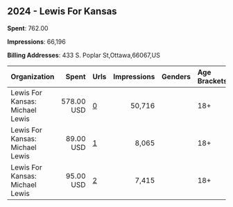 ## 2024 - Lewis For Kansas 
**Spent**: 762.00

**Impressions**: 66,196

**Billing Addresses**: 433 S. Poplar St,Ottawa,66067,US

|Organization|Spent|Urls|Impressions|Genders|Age Brackets|Country Codes|
|:---|---:|:---|---:|:---|:---|:---|
|Lewis For Kansas: Michael Lewis|578.00 USD|[0](https://www.snap.com/political-ads/asset/8ce34a1065e5a6ec8b773be2a84e40269344cfcbb9da3d97a4fe223b44737ca5?mediaType=mp4)|50,716||18+|united states|
|Lewis For Kansas: Michael Lewis|89.00 USD|[1](https://www.snap.com/political-ads/asset/abab1843e64b47db032878ba47befb533bf65662880e386b32c481b06fe0ed41?mediaType=jpeg)|8,065||18+|united states|
|Lewis For Kansas: Michael Lewis|95.00 USD|[2](https://www.snap.com/political-ads/asset/ddb9deec1b61c6f007affb62f0c689dfb29d553512c3f8f23dedc245f09a87d0?mediaType=mp4)|7,415||18+|united states|
